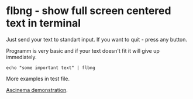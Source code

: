 # flbng - show full screen centered text in terminal

Just send your text to standart input. If you want to quit - press any button. 

Programm is very basic and if your text doesn't fit it will give up immediately.


```
echo "some important text" | flbng
```

More examples in test file.

[Ascinema demonstration][1].


[1]: https://asciinema.org/a/646206
